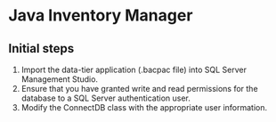 # Java Inventory Manager
## Initial steps

1. Import the data-tier application (.bacpac file) into SQL Server Management Studio.
2. Ensure that you have granted write and read permissions for the database to a SQL Server authentication user.
3. Modify the ConnectDB class with the appropriate user information.
